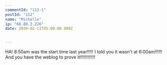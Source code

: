 ```yaml
---
commentId: "112-1"
postId: "112"
name: "Michelle"
ip: "68.80.2.226"
date: 2030-02-11T05:00:00.000Z


---
```

<p>HA!  8:50am was the start time last year!!!!!  I told you it wasn't at 6:00am!!!!!!  And you have the weblog to prove it!!!!!!!!!!!!</p>